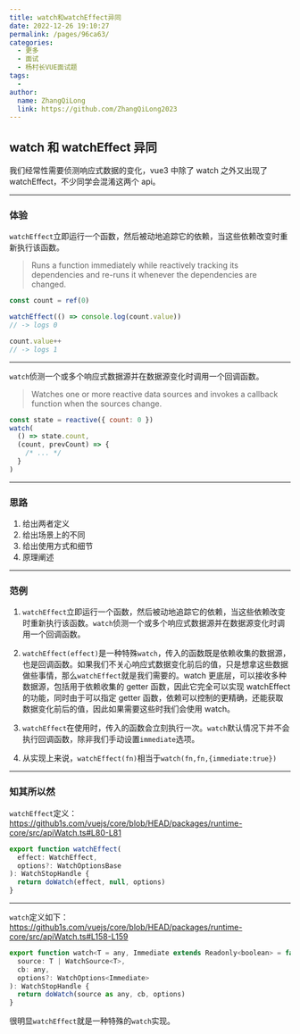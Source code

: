 ```yaml
---
title: watch和watchEffect异同
date: 2022-12-26 19:10:27
permalink: /pages/96ca63/
categories:
  - 更多
  - 面试
  - 杨村长VUE面试题
tags:
  -
author:
  name: ZhangQiLong
  link: https://github.com/ZhangQiLong2023
---
```


## watch 和 watchEffect 异同

我们经常性需要侦测响应式数据的变化，vue3 中除了 watch 之外又出现了 watchEffect，不少同学会混淆这两个 api。

---

### 体验

`watchEffect`立即运行一个函数，然后被动地追踪它的依赖，当这些依赖改变时重新执行该函数。

> Runs a function immediately while reactively tracking its dependencies and re-runs it whenever the dependencies are changed.

```js
const count = ref(0)

watchEffect(() => console.log(count.value))
// -> logs 0

count.value++
// -> logs 1
```

---

`watch`侦测一个或多个响应式数据源并在数据源变化时调用一个回调函数。

> Watches one or more reactive data sources and invokes a callback function when the sources change.

```js
const state = reactive({ count: 0 })
watch(
  () => state.count,
  (count, prevCount) => {
    /* ... */
  }
)
```

---

### 思路

1. 给出两者定义
2. 给出场景上的不同
3. 给出使用方式和细节
4. 原理阐述

---

### 范例

1. `watchEffect`立即运行一个函数，然后被动地追踪它的依赖，当这些依赖改变时重新执行该函数。`watch`侦测一个或多个响应式数据源并在数据源变化时调用一个回调函数。

2. `watchEffect(effect)`是一种特殊`watch`，传入的函数既是依赖收集的数据源，也是回调函数。如果我们不关心响应式数据变化前后的值，只是想拿这些数据做些事情，那么`watchEffect`就是我们需要的。watch 更底层，可以接收多种数据源，包括用于依赖收集的 getter 函数，因此它完全可以实现 watchEffect 的功能，同时由于可以指定 getter 函数，依赖可以控制的更精确，还能获取数据变化前后的值，因此如果需要这些时我们会使用 watch。
3. `watchEffect`在使用时，传入的函数会立刻执行一次。`watch`默认情况下并不会执行回调函数，除非我们手动设置`immediate`选项。
4. 从实现上来说，`watchEffect(fn)`相当于`watch(fn,fn,{immediate:true})`

---

### 知其所以然

`watchEffect`定义：https://github1s.com/vuejs/core/blob/HEAD/packages/runtime-core/src/apiWatch.ts#L80-L81

```js
export function watchEffect(
  effect: WatchEffect,
  options?: WatchOptionsBase
): WatchStopHandle {
  return doWatch(effect, null, options)
}
```

---

`watch`定义如下：https://github1s.com/vuejs/core/blob/HEAD/packages/runtime-core/src/apiWatch.ts#L158-L159

```js
export function watch<T = any, Immediate extends Readonly<boolean> = false>(
  source: T | WatchSource<T>,
  cb: any,
  options?: WatchOptions<Immediate>
): WatchStopHandle {
  return doWatch(source as any, cb, options)
}
```

很明显`watchEffect`就是一种特殊的`watch`实现。
